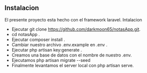 
## Instalacion

El presente proyecto esta hecho con el framework laravel.
Intalacion

- Ejecutar git clone https://github.com/darkmoon65/notasApp.git.
- cd notasApp .
- Ejecutar composer install .
- Cambiar nuestro archivo .env.example en .env .
- Ejecutar php artisan key:generate .
- Creamos una base de datos con el nombre de nuestro .env.
- Ejecutamos php artisan migrate --seed
- Finalmente levantamos el server local con php artisan serve.



